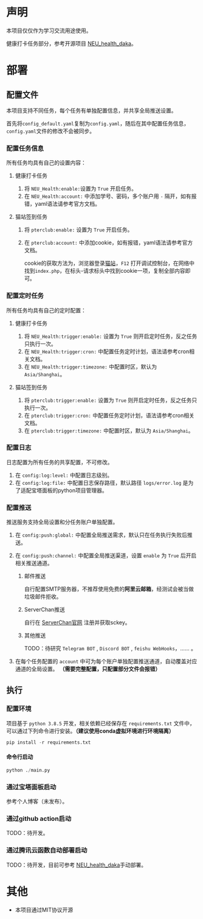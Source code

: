 # 声明

本项目仅仅作为学习交流用途使用。


健康打卡任务部分，参考开源项目 [NEU_health_daka](https://github.com/Bmaili/NEU_health_daka)。

# 部署

## 配置文件

本项目支持不同任务，每个任务有单独配置信息，并共享全局推送设置。

首先将`config_default.yaml`复制为`config.yaml`，随后在其中配置任务信息，`config.yaml`文件的修改不会被同步。

### 配置任务信息

所有任务均具有自己的设置内容：

1. 健康打卡任务
   1. 将 `NEU_Health:enable:`设置为 `True` 开启任务。
   2. 在 `NEU_Health:account:` 中添加学号、密码，多个账户用 `-` 隔开，如有报错，yaml语法请参考官方文档。

2. 猫站签到任务
   1. 将 `pterclub:enable:` 设置为 `True` 开启任务。 
   2. 在 `pterclub:account:` 中添加cookie，如有报错，yaml语法请参考官方文档。

        cookie的获取方法为，浏览器登录[猫站](https://pterclub.com/)，`F12` 打开调试控制台，在网络中找到`index.php`，在标头-请求标头中找到cookie一项，复制全部内容即可。
### 配置定时任务

所有任务均具有自己的定时配置：

1. 健康打卡任务
   1. 将 `NEU_Health:trigger:enable:` 设置为 `True` 则开启定时任务，反之任务只执行一次。 
   2. 在 `NEU_Health:trigger:cron:` 中配置任务定时计划，语法请参考cron相关文档。
   3. 在 `NEU_Health:trigger:timezone:` 中配置时区，默认为 `Asia/Shanghai`。

2. 猫站签到任务
   1. 将 `pterclub:trigger:enable:` 设置为 `True` 则开启定时任务，反之任务只执行一次。 
   2. 在 `pterclub:trigger:cron:` 中配置任务定时计划，语法请参考cron相关文档。
   3. 在 `pterclub:trigger:timezone:` 中配置时区，默认为 `Asia/Shanghai`。
### 配置日志

日志配置为所有任务的共享配置，不可修改。

1. 在 `config:log:level:` 中配置日志级别。
2. 在 `config:log:file:` 中配置日志保存路径，默认路径 `logs/error.log` 是为了适配宝塔面板的python项目管理器。

### 配置推送

推送服务支持全局设置和分任务账户单独配置。

1. 在 `config:push:global:` 中配置全局推送需求，默认只在任务执行失败后推送。
2. 在 `config:push:channel:` 中配置全局推送渠道，设置 `enable` 为 `True` 后开启相关推送通道。

    1. 邮件推送

        自行配置SMTP服务器，不推荐使用免费的**阿里云邮箱**，经测试会被当做垃圾邮件拒收。

    1. ServerChan推送

        自行在 [ServerChan官网](https://sct.ftqq.com/) 注册并获取sckey。

    2. 其他推送
   
        TODO：待研究 `Telegram BOT` , `Discord BOT` , `feishu WebHooks`，…… 。

3. 在每个任务配置的 `account` 中可为每个账户单独配置推送通道，自动覆盖对应通道的全局设置。 **（需要完整配置，只配置部分文件会报错）**

## 执行

### 配置环境
项目基于 `python 3.8.5` 开发，相关依赖已经保存在 `requirements.txt` 文件中，可以通过下列命令进行安装。**（建议使用conda虚拟环境进行环境隔离）**
```python
pip install -r requirements.txt
```

#### 命令行启动

```python
python ./main.py
```

### 通过宝塔面板启动

参考个人博客（未发布）。

### 通过github action启动

TODO：待开发。

### 通过腾讯云函数自动部署启动

TODO：待开发，目前可参考 [NEU_health_daka](https://github.com/Bmaili/NEU_health_daka)手动部署。

# 其他

* 本项目通过MIT协议开源

